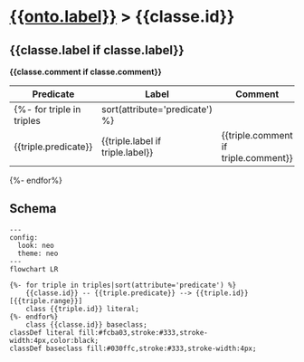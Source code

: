 # [{{onto.label}}](../homepage.md) > {{classe.id}}

## {{classe.label if classe.label}}

**{{classe.comment if classe.comment}}**

| Predicate                 | Label                            | Comment                              | Type                                   |
| ------------------------- | -------------------------------- | ------------------------------------ | -------------------------------------- |
| {%- for triple in triples | sort(attribute='predicate') %}   |
| {{triple.predicate}}      | {{triple.label if triple.label}} | {{triple.comment if triple.comment}} | [{{triple.range}}]({{triple.link}}.md) |

{%- endfor%}

## Schema

```mermaid
---
config:
  look: neo
  theme: neo
---
flowchart LR

{%- for triple in triples|sort(attribute='predicate') %}
    {{classe.id}} -- {{triple.predicate}} --> {{triple.id}}[{{triple.range}}]
    class {{triple.id}} literal;
{%- endfor%}
    class {{classe.id}} baseclass;
classDef literal fill:#fcba03,stroke:#333,stroke-width:4px,color:black;
classDef baseclass fill:#030ffc,stroke:#333,stroke-width:4px;
```
